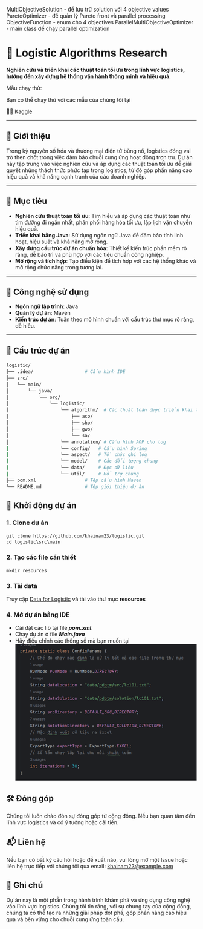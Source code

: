 MultiObjectiveSolution - để lưu trữ solution với 4 objective values
ParetoOptimizer - để quản lý Pareto front và parallel processing
ObjectiveFunction - enum cho 4 objectives
ParallelMultiObjectiveOptimizer - main class để chạy parallel optimization

# 🚚 Logistic Algorithms Research

**Nghiên cứu và triển khai các thuật toán tối ưu trong lĩnh vực logistics, hướng đến xây dựng hệ thống vận hành thông minh và hiệu quả.**

Mẫu chạy thử:

Bạn có thể chạy thử với các mẫu của chúng tôi tại

💁‍♂️ [Kaggle](https://www.kaggle.com/code/nkn2310/logistic)

---

## 📌 Giới thiệu

Trong kỷ nguyên số hóa và thương mại điện tử bùng nổ, logistics đóng vai trò then chốt trong việc đảm bảo chuỗi cung ứng hoạt động trơn tru. Dự án này tập trung vào việc nghiên cứu và áp dụng các thuật toán tối ưu để giải quyết những thách thức phức tạp trong logistics, từ đó góp phần nâng cao hiệu quả và khả năng cạnh tranh của các doanh nghiệp.

---

## 🎯 Mục tiêu

- **Nghiên cứu thuật toán tối ưu**: Tìm hiểu và áp dụng các thuật toán như tìm đường đi ngắn nhất, phân phối hàng hóa tối ưu, lập lịch vận chuyển hiệu quả.
- **Triển khai bằng Java**: Sử dụng ngôn ngữ Java để đảm bảo tính linh hoạt, hiệu suất và khả năng mở rộng.
- **Xây dựng cấu trúc dự án chuẩn hóa**: Thiết kế kiến trúc phần mềm rõ ràng, dễ bảo trì và phù hợp với các tiêu chuẩn công nghiệp.
- **Mở rộng và tích hợp**: Tạo điều kiện để tích hợp với các hệ thống khác và mở rộng chức năng trong tương lai.

---

## 🧠 Công nghệ sử dụng

- **Ngôn ngữ lập trình**: Java
- **Quản lý dự án**: Maven
- **Kiến trúc dự án**: Tuân theo mô hình chuẩn với cấu trúc thư mục rõ ràng, dễ hiểu.

---

## 📁 Cấu trúc dự án

```bash
logistic/
├── .idea/                   # Cấu hình IDE
├── src/
│   └── main/
│       └── java/
│           └── org/
│               └── logistic/
│                   └── algorithm/  # Các thuật toán được triển khai tại đây
│                       ├── aco/
│                       ├── sho/
│                       ├── gwo/
│                       └── sa/
│                   └── annotation/ # Cấu hình AOP cho log
|                   └── config/   # Cấu hình Spring
|                   └── aspect/   # Tổ chức ghi log
|                   └── model/    # Các đối tượng chung
|                   └── data/     # Đọc dữ liệu 
|                   └── util/     # Hỗ trợ chung 
├── pom.xml                  # Tệp cấu hình Maven
└── README.md                # Tệp giới thiệu dự án
```

## 🚀 Khởi động dự án

### 1. Clone dự án
```agsl
git clone https://github.com/khainam23/logistic.git
cd logistic\src\main
```

### 2. Tạo các file cần thiết 
```agsl
mkdir resources
```

### 3. Tải data
Truy cập [Data for Logistic](https://github.com/khainam23/logistic/blob/data/data.zip) và tải vào thư mục **resources**

### 4. Mở dự án bằng IDE
- Cài đặt các lib tại file ***pom.xml***.
- Chạy dự án ở file ***Main.java***
- Hãy điều chỉnh các thông số mà bạn muốn tại 
![img.png](img.png)

## 🛠️ Đóng góp
Chúng tôi luôn chào đón sự đóng góp từ cộng đồng. Nếu bạn quan tâm đến lĩnh vực logistics và có ý tưởng hoặc cải tiến.

## 📬 Liên hệ
Nếu bạn có bất kỳ câu hỏi hoặc đề xuất nào, vui lòng mở một Issue hoặc liên hệ trực tiếp với chúng tôi qua email: khainam23@example.com

## 🌟 Ghi chú
Dự án này là một phần trong hành trình khám phá và ứng dụng công nghệ vào lĩnh vực logistics. Chúng tôi tin rằng, với sự chung tay của cộng đồng, chúng ta có thể tạo ra những giải pháp đột phá, góp phần nâng cao hiệu quả và bền vững cho chuỗi cung ứng toàn cầu.
